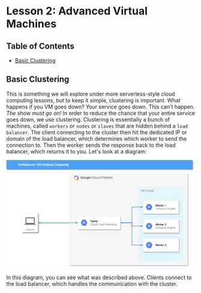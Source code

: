 # Lesson 2: Advanced Virtual Machines <!-- omit in toc -->

## Table of Contents <!-- omit in toc -->

- [Basic Clustering](#basic-clustering)

## Basic Clustering

This is something we will explore under more serverless-style cloud computing lessons, but to keep it simple, clustering is important. What happens if you VM goes down? Your service goes down. This can't happen. _The show must go on!_ In order to reduce the chance that your entire service goes down, we use clustering. Clustering is essentially a bunch of machines, called `workers` or `nodes` or `slaves` that are hidden behind a `load balancer`. The client connecting to the cluster then hit the dedicated IP or domain of the load balancer, which determines which worker to send the connection to. Then the worker sends the response back to the load balancer, which returns it to you. Let's look at a diagram:

![Clustering Diagram](/assets/Untitled%20Diagram%20(1).png)

In this diagram, you can see what was described above. Clients connect to the load balancer, which handles the communication with the cluster.
